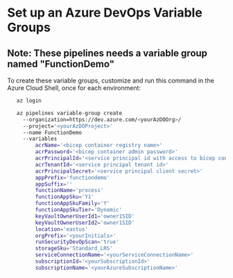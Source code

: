 # Set up an Azure DevOps Variable Groups

## Note: These pipelines needs a variable group named "FunctionDemo"

To create these variable groups, customize and run this command in the Azure Cloud Shell, once for each environment:

``` bash
   az login

   az pipelines variable-group create 
     --organization=https://dev.azure.com/<yourAzDOOrg>/ 
     --project='<yourAzDOProject>' 
     --name FunctionDemo 
     --variables 
         acrName='<bicep container registry name>'
         acrPassword='<bicep container admin password>'
         acrPrincipalId='<service principal id with access to bicep container registry>'
         acrTenantId='<service principal tenant id>'
         acrPrincipalSecret='<service principal client secret>'
         appPrefix='functiondemo' 
         appSuffix=''
         functionName='process'
         functionAppSku='Y1'
         functionAppSkuFamily='Y'
         functionAppSkuTier='Dynamic'
         keyVaultOwnerUserId1='owner1SID'
         keyVaultOwnerUserId2='owner1SID'
         location='eastus' 
         orgPrefix='<yourInitials>' 
         runSecurityDevOpScan='true'
         storageSku='Standard_LRS'
         serviceConnectionName='<yourServiceConnectionName>' 
         subscriptionId='<yourSubscriptionId>' 
         subscriptionName='<yourAzureSubscriptionName>' 
```
